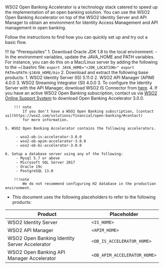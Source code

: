 WSO2 Open Banking Accelerator is a technology stack catered to speed up the implementation of an open banking solution. 
You can use the WSO2 Open Banking Accelerator on top of the WSO2 Identity Server and API Manager to obtain an environment 
for Identity Access Management and API management in open banking. 

Follow the instructions to find how you can quickly set up and try out a basic flow.

!!! tip "Prerequisites"
    1. Download Oracle JDK 1.8 to the local environment.
        - In the environment variables, update the JAVA_HOME and PATH variables. For instance, you can do this on a Mac/Linux server by adding the following to the ~/.bashrc file:
        ```
        export JAVA_HOME="<JDK_LOCATION>"
        export PATH=$PATH:$JAVA_HOME/bin
        ```
    2. Download and extract the following base products:
        1. WSO2 Identity Server (IS) 5.11.0 
        2. WSO2 API Manager (APIM) 4.0.0
        3. WSO2 Streaming Integrator (SI) 4.0.0
    3. To configure the Identity Server with the API Manager, download WSO2 IS Connector from
     [here](https://apim.docs.wso2.com/en/4.0.0/assets/attachments/administer/wso2is-extensions-1.2.10.zip).
    4. If you have an active WSO2 Open Banking subscription, contact us via [WSO2 Online Support System](https://support.wso2.com/) 
       to download Open Banking Accelerator 3.0.0.
       
        !!! note
            If you don't have a WSO2 Open Banking subscription, [contact us](https://wso2.com/solutions/financial/open-banking/#contact) 
            for more information.
              
    5. WSO2 Open Banking Accelerator contains the following accelerators.
   
         - wso2-ob-is-accelerator-3.0.0
         - wso2-ob-apim-accelerator-3.0.0
         - wso2-ob-bi-accelerator-3.0.0
            
    6. Setup a database server using any of the following:
         - Mysql 5.7 or above
         - Microsoft SQL Server 2017
         - Oracle 19c
         - PostgreSQL 13.0
         
        !!!note
            We do not recommend configuring H2 database in the production environment.

- This document uses the following placeholders to refer to the following products:
        
| Product | Placeholder |
|---------|---------    |
|WSO2 Identity Server|`<IS_HOME>`|
|WSO2 API Manager|`<APIM_HOME>`|
|WSO2 Open Banking Identity Server Accelerator|`<OB_IS_ACCELERATOR_HOME>`|
|WSO2 Open Banking API Manager Accelerator |`<OB_APIM_ACCELERATOR_HOME>`|
